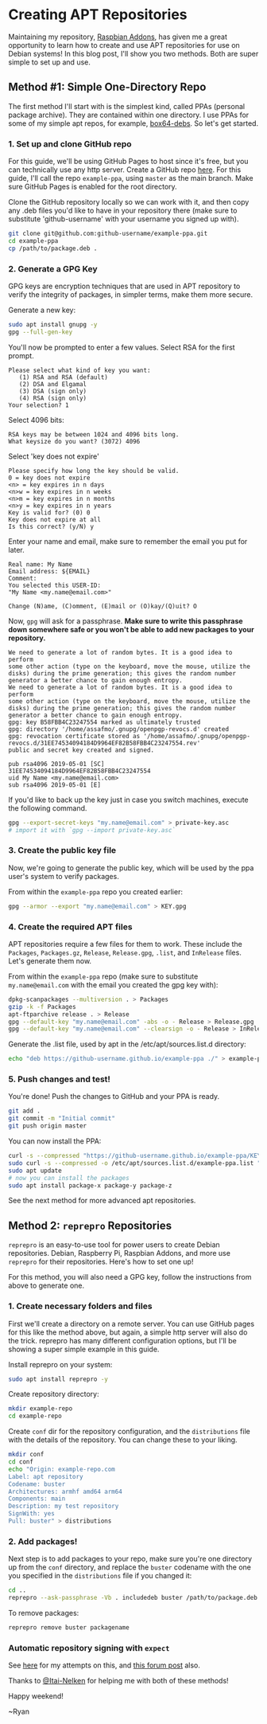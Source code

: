 # Creating APT Repositories

Maintaining my repository, [Raspbian Addons](https://raspbian-addons.org), has given me a great opportunity to learn how to create and use APT repositories for use on Debian systems! In this blog post, I'll show you two methods. Both are super simple to set up and use.

## Method #1: Simple One-Directory Repo

The first method I'll start with is the simplest kind, called PPAs (personal package archive). They are contained within one directory. I use PPAs for some of my simple apt repos, for example, [box64-debs](https://github.com/ryanfortner/box64-debs). So let's get started.

### 1. Set up and clone GitHub repo

For this guide, we'll be using GitHub Pages to host since it's free, but you can technically use any http server. Create a GitHub repo [here](https://github.com/new). For this guide, I'll call the repo `example-ppa`, using `master` as the main branch. Make sure GitHub Pages is enabled for the root directory.

Clone the GitHub repository locally so we can work with it, and then copy any .deb files you'd like to have in your repository there (make sure to substitute 'github-username' with your username you signed up with).

```bash
git clone git@github.com:github-username/example-ppa.git
cd example-ppa
cp /path/to/package.deb .
```

### 2. Generate a GPG Key

GPG keys are encryption techniques that are used in APT repository to verify the integrity of packages, in simpler terms, make them more secure.

Generate a new key:

```bash
sudo apt install gnupg -y
gpg --full-gen-key
```

You'll now be prompted to enter a few values. Select RSA for the first prompt.

```
Please select what kind of key you want:
   (1) RSA and RSA (default)
   (2) DSA and Elgamal
   (3) DSA (sign only)
   (4) RSA (sign only)
Your selection? 1
```

Select 4096 bits:

```
RSA keys may be between 1024 and 4096 bits long.
What keysize do you want? (3072) 4096
```

Select 'key does not expire'

```
Please specify how long the key should be valid.
0 = key does not expire
<n> = key expires in n days
<n>w = key expires in n weeks
<n>m = key expires in n months
<n>y = key expires in n years
Key is valid for? (0) 0
Key does not expire at all
Is this correct? (y/N) y
```

Enter your name and email, make sure to remember the email you put for later.

```
Real name: My Name
Email address: ${EMAIL}
Comment:
You selected this USER-ID:
"My Name <my.name@email.com>"

Change (N)ame, (C)omment, (E)mail or (O)kay/(Q)uit? O
```

Now, `gpg` will ask for a passphrase. **Make sure to write this passphrase down somewhere safe or you won't be able to add new packages to your repository.**

```
We need to generate a lot of random bytes. It is a good idea to perform
some other action (type on the keyboard, move the mouse, utilize the
disks) during the prime generation; this gives the random number
generator a better chance to gain enough entropy.
We need to generate a lot of random bytes. It is a good idea to perform
some other action (type on the keyboard, move the mouse, utilize the
disks) during the prime generation; this gives the random number
generator a better chance to gain enough entropy.
gpg: key B58FBB4C23247554 marked as ultimately trusted
gpg: directory '/home/assafmo/.gnupg/openpgp-revocs.d' created
gpg: revocation certificate stored as '/home/assafmo/.gnupg/openpgp-revocs.d/31EE74534094184D9964EF82B58FBB4C23247554.rev'
public and secret key created and signed.

pub rsa4096 2019-05-01 [SC]
31EE74534094184D9964EF82B58FBB4C23247554
uid My Name <my.name@email.com>
sub rsa4096 2019-05-01 [E]
```

If you'd like to back up the key just in case you switch machines, execute the following command.

```bash
gpg --export-secret-keys "my.name@email.com" > private-key.asc
# import it with `gpg --import private-key.asc`
```

### 3. Create the public key file

Now, we're going to generate the public key, which will be used by the ppa user's system to verify packages.

From within the `example-ppa` repo you created earlier:

```bash
gpg --armor --export "my.name@email.com" > KEY.gpg
```

### 4. Create the required APT files

APT repositories require a few files for them to work. These include the `Packages`, `Packages.gz`, `Release`, `Release.gpg`, `.list`, and `InRelease` files. Let's generate them now.

From within the `example-ppa` repo (make sure to substitute `my.name@email.com` with the email you created the gpg key with):

```bash
dpkg-scanpackages --multiversion . > Packages
gzip -k -f Packages
apt-ftparchive release . > Release
gpg --default-key "my.name@email.com" -abs -o - Release > Release.gpg
gpg --default-key "my.name@email.com" --clearsign -o - Release > InRelease
```

Generate the .list file, used by apt in the /etc/apt/sources.list.d directory:

```bash
echo "deb https://github-username.github.io/example-ppa ./" > example-ppa.list
```

### 5. Push changes and test!

You're done! Push the changes to GitHub and your PPA is ready.

```bash
git add .
git commit -m "Initial commit"
git push origin master
```

You can now install the PPA:

```bash
curl -s --compressed "https://github-username.github.io/example-ppa/KEY.gpg" | sudo apt-key add -
sudo curl -s --compressed -o /etc/apt/sources.list.d/example-ppa.list "https://ryanfortner.github.io/example-ppa/example-ppa.list"
sudo apt update
# now you can install the packages
sudo apt install package-x package-y package-z
```

See the next method for more advanced apt repositories.

## Method 2: `reprepro` Repositories

`reprepro` is an easy-to-use tool for power users to create Debian repositories. Debian, Raspberry Pi, Raspbian Addons, and more use `reprepro` for their repositories. Here's how to set one up!

For this method, you will also need a GPG key, follow the instructions from above to generate one. 

### 1. Create necessary folders and files

First we'll create a directory on a remote server. You can use GitHub pages for this like the method above, but again, a simple http server will also do the trick. reprepro has many different configuration options, but I'll be showing a super simple example in this guide.

Install reprepro on your system: 

```bash
sudo apt install reprepro -y
```

Create repository directory:

```bash
mkdir example-repo
cd example-repo
```

Create `conf` dir for the repository configuration, and the `distributions` file with the details of the repository. You can change these to your liking.

```bash
mkdir conf
cd conf
echo "Origin: example-repo.com
Label: apt repository
Codename: buster
Architectures: armhf amd64 arm64
Components: main
Description: my test repository
SignWith: yes
Pull: buster" > distributions
```

### 2. Add packages!

Next step is to add packages to your repo, make sure you're one directory up from the `conf` directory, and replace the `buster` codename with the one you specified in the `distributions` file if you changed it:

```bash
cd ..
reprepro --ask-passphrase -Vb . includedeb buster /path/to/package.deb
```

To remove packages:

```bash
reprepro remove buster packagename
```

### Automatic repository signing with `expect`

See [here](https://github.com/raspbian-addons/scripts/tree/master/reprepro) for my attempts on this, and [this forum post](https://askubuntu.com/questions/560573/reprepro-is-there-any-chance-to-enter-the-passphrase-via-bash-script) also.

Thanks to [@Itai-Nelken](https://github.com/Itai-Nelken) for helping me with both of these methods!

Happy weekend!

~Ryan
